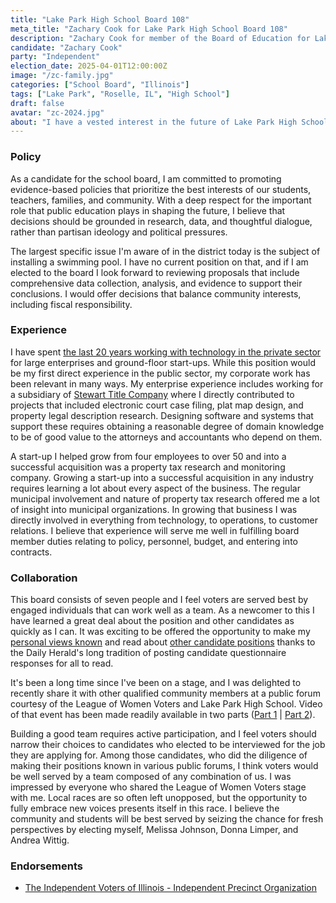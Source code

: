 ```yaml
---
title: "Lake Park High School Board 108"
meta_title: "Zachary Cook for Lake Park High School Board 108"
description: "Zachary Cook for member of the Board of Education for Lake Park High School District 108 in Roselle, IL"
candidate: "Zachary Cook"
party: "Independent"
election_date: 2025-04-01T12:00:00Z
image: "/zc-family.jpg"
categories: ["School Board", "Illinois"]
tags: ["Lake Park", "Roselle, IL", "High School"]
draft: false
avatar: "zc-2024.jpg"
about: "I have a vested interest in the future of Lake Park High School and the community it serves. My child is currently a student of Roselle School District 12 and will attend Lake Park in a few short years. While I did not graduate from Lake Park, I am a proud graduate of Glenbard District 87, and know how valuable our public education system is. I want to prove my commitment to our community by earning this post, and I am dedicated to shaping policies that will benefit students and families for years to come."
---
```


### Policy

As a candidate for the school board, I am committed to promoting evidence-based policies that prioritize the best interests of our students, teachers, families, and community. With a deep respect for the important role that public education plays in shaping the future, I believe that decisions should be grounded in research, data, and thoughtful dialogue, rather than partisan ideology and political pressures.

The largest specific issue I'm aware of in the district today is the subject of installing a swimming pool.  I have no current position on that, and if I am elected to the board I look forward to reviewing proposals that include comprehensive data collection, analysis, and evidence to support their conclusions.  I would offer decisions that balance community interests, including fiscal responsibility.

### Experience

I have spent [the last 20 years working with technology in the private sector](https://www.zac.direct/resume/) for large enterprises and ground-floor start-ups.  While this position would be my first direct experience in the public sector, my corporate work has been relevant in many ways.  My enterprise experience includes working for a subsidiary of [Stewart Title Company](https://www.stewart.com) where I directly contributed to projects that included electronic court case filing, plat map design, and property legal description research.  Designing software and systems that support these requires obtaining a reasonable degree of domain knowledge to be of good value to the attorneys and accountants who depend on them.

A start-up I helped grow from four employees to over 50 and into a successful acquisition was a property tax research and monitoring company.  Growing a start-up into a successful acquisition in any industry requires learning a lot about every aspect of the business.  The regular municipal involvement and nature of property tax research offered me a lot of insight into municipal organizations.  In growing that business I was directly involved in everything from technology, to operations, to customer relations.  I believe that experience will serve me well in fulfilling board member duties relating to policy, personnel, budget, and entering into contracts.

### Collaboration

This board consists of seven people and I feel voters are served best by engaged individuals that can work well as a team.  As a newcomer to this I have learned a great deal about the position and other candidates as quickly as I can.  It was exciting to be offered the opportunity to make my [personal views known](https://www.dailyherald.com/20250314/local-politics/zachary-cook-2025-candidate-for-lake-park-high-school-district-108-board/) and read about [other candidate positions](https://www.dailyherald.com/topics/lake-park-high-school-district-108/) thanks to the Daily Herald's long tradition of posting candidate questionnaire responses for all to read.

It's been a long time since I've been on a stage, and I was delighted to recently share it with other qualified community members at a public forum courtesy of the League of Women Voters and Lake Park High School.  Video of that event has been made readily available in two parts ([Part 1](https://www.youtube.com/watch?v=OphUBQffHdQ) | [Part 2](https://www.youtube.com/watch?v=NKqd6NKqXg4)).

Building a good team requires active participation, and I feel voters should narrow their choices to candidates who elected to be interviewed for the job they are applying for. Among those candidates, who did the diligence of making their positions known in various public forums, I think voters would be well served by a team composed of any combination of us. I was impressed by everyone who shared the League of Women Voters stage with me.  Local races are so often left unopposed, but the opportunity to fully embrace new voices presents itself in this race.  I believe the community and students will be best served by seizing the chance for fresh perspectives by electing myself, Melissa Johnson, Donna Limper, and Andrea Wittig.

### Endorsements

* [The Independent Voters of Illinois - Independent Precinct Organization](https://www.iviipo.org/)
